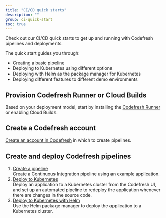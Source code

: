 ```yaml
---
title: "CI/CD quick starts"
description: ""
group: ci-quick-start
toc: true
---
```



Check out our CI/CD quick starts to get up and running with Codefresh pipelines and deployments.  

The quick start guides you through:
* Creating a basic pipeline
* Deploying to Kubernetes using different options
* Deploying with Helm as the package manager for Kubernetes
* Deploying different features to different demo environments



## Provision Codefresh Runner or Cloud Builds
Based on your deployment model, start by installing the [Codefresh Runner]({{site.baseurl}}/docs/getting-started/concepts/#runner) or enabling Cloud Builds.


## Create a Codefresh account
[Create an account in Codefresh]({{site.baseurl}}/docs/quick-start/create-codefresh-account/) in which to create pipelines.

## Create and deploy Codefresh pipelines

1. [Create a  pipeline]({{site.baseurl}}/docs/quick-start/ci-quick-start/create-ci-pipeline/)  
  Create a Continuous Integration pipeline using an example application.
1. [Deploy to Kubernetes]({{site.baseurl}}/docs/quick-start/ci-quick-start/deploy-to-kubernetes/)  
  Deploy an application to a Kubernetes cluster from the Codefresh UI, and set up an automated pipeline to redeploy the application whenever there are changes in the source code.
1. [Deploy to Kubernetes with Helm]({{site.baseurl}}/docs/quick-start/ci-quick-start/deploy-with-helm/)  
  Use the Helm package manager to deploy the application to a Kubernetes cluster.








